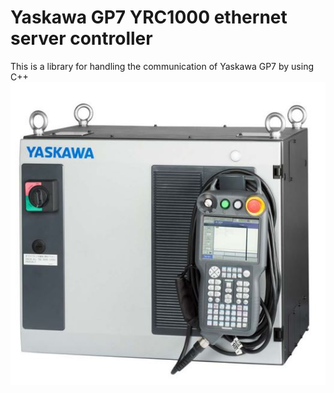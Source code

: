 # Yaskawa GP7 YRC1000 ethernet server controller
This is a library for handling the communication of Yaskawa GP7 by using C++
![image](yrc1000_controller.jpg)
